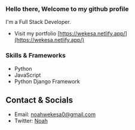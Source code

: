 ### Hello there, Welcome to my github profile

<!--
profile here
-->

I'm a Full Stack Developer.

- Visit my portfolio [https://wekesa.netlify.app/](https://wekesa.netlify.app/)

### Skills & Frameworks

- Python
- JavaScript
- Python Django Framework

## Contact & Socials

- Email: <a href="mailto:noahwekesa0@gmail.com" target="_blank">noahwekesa0@gmail.com</a>
- Twitter: <a href="http://x.com" target="_blank">Noah</a>
